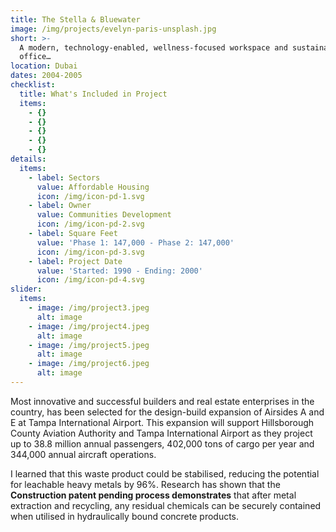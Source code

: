 ```yaml
---
title: The Stella & Bluewater
image: /img/projects/evelyn-paris-unsplash.jpg
short: >-
  A modern, technology-enabled, wellness-focused workspace and sustainable
  office…
location: Dubai
dates: 2004-2005
checklist:
  title: What's Included in Project
  items:
    - {}
    - {}
    - {}
    - {}
    - {}
details:
  items:
    - label: Sectors
      value: Affordable Housing
      icon: /img/icon-pd-1.svg
    - label: Owner
      value: Communities Development
      icon: /img/icon-pd-2.svg
    - label: Square Feet
      value: 'Phase 1: 147,000 - Phase 2: 147,000'
      icon: /img/icon-pd-3.svg
    - label: Project Date
      value: 'Started: 1990 - Ending: 2000'
      icon: /img/icon-pd-4.svg
slider:
  items:
    - image: /img/project3.jpeg
      alt: image
    - image: /img/project4.jpeg
      alt: image
    - image: /img/project5.jpeg
      alt: image
    - image: /img/project6.jpeg
      alt: image
---
```


Most innovative and successful builders and real estate enterprises in the country, has been selected for the design-build expansion of Airsides A and E at Tampa International Airport. This expansion will support Hillsborough County Aviation Authority and Tampa International Airport as they project up to 38.8 million annual passengers, 402,000 tons of cargo per year and 344,000 annual aircraft operations.

I learned that this waste product could be stabilised, reducing the potential for leachable heavy metals by 96%. Research has shown that the **Construction patent pending process demonstrates** that after metal extraction and recycling, any residual chemicals can be securely contained when utilised in hydraulically bound concrete products.
